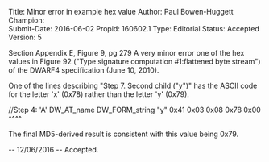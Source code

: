 Title:       Minor error in example hex value
Author:      Paul Bowen-Huggett
Champion:    
Submit-Date: 2016-06-02
Propid:      160602.1
Type:        Editorial
Status:      Accepted
Version:     5

Section Appendix E, Figure 9, pg 279
A very minor error one of the hex values in Figure 92 ("Type signature 
computation #1:flattened byte stream") of the DWARF4 specification (June 
10, 2010).

One of the lines describing "Step 7. Second child ("y")" has the ASCII code 
for the letter 'x' (0x78) rather than the letter 'y' (0x79).

//Step 4: 'A' DW_AT_name DW_FORM_string "y"
0x41 0x03 0x08 0x78 0x00
               ^^^^

The final MD5-derived result is consistent with this value being 0x79.


--
12/06/2016 -- Accepted.

